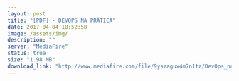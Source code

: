 ```yaml
---
layout: post
title: "[PDF] - DEVOPS NA PRÁTICA"
date: 2017-04-04 18:52:58
image: /assets/img/
description: ""
server: "MediaFire"
status: true
size: "1.98 MB"
download_link: "http://www.mediafire.com/file/9yszagux4m7n1tz/DevOps_na_pr%E2%94%9C%D0%B1tica.pdf"
---
```


